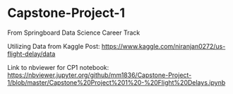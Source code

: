 # Capstone-Project-1
From Springboard Data Science Career Track

Utilizing Data from Kaggle Post: https://www.kaggle.com/niranjan0272/us-flight-delay/data

Link to nbviewer for CP1 notebook: https://nbviewer.jupyter.org/github/mm1836/Capstone-Project-1/blob/master/Capstone%20Project%201%20-%20Flight%20Delays.ipynb
